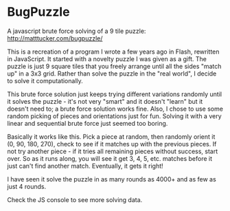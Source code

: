 # BugPuzzle
A javascript brute force solving of a 9 tile puzzle: http://matttucker.com/bugpuzzle/

This is a recreation of a program I wrote a few years ago in Flash, rewritten in JavaScript. It started with a novelty puzzle I was given as a gift. The puzzle is just 9 square tiles that you freely arrange until all the sides "match up" in a 3x3 grid. Rather than solve the puzzle in the "real world", I decide to solve it computationally. 

This brute force solution just keeps trying different variations randomly until it solves the puzzle - it's not very "smart" and it doesn't "learn" but it doesn't need to; a brute force solution works fine. Also, I chose to use some random picking of pieces and orientations just for fun. Solving it with a very linear and sequential brute force just seemed too boring.

Basically it works like this. Pick a piece at random, then randomly orient it (0, 90, 180, 270), check to see if it matches up with the previous pieces. If not try another piece - if it tries all remaining pieces without success, start over. So as it runs along,  you will see it get 3, 4, 5, etc. matches before it just can't find another match. Eventually, it gets it right!

I have seen it solve the puzzle in as many rounds as 4000+ and as few as just 4 rounds.

Check the JS console to see more solving data.
